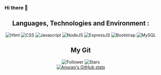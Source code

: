 ### Hi there 👋
<h2 align=center>Languages, Technologies and Environment :</h2>

<div align=center>
  
  ![Html](https://img.shields.io/badge/HTML-239120?style=for-the-badge&logo=html5&logoColor=white)
  ![CSS](https://img.shields.io/badge/CSS-239120?&style=for-the-badge&logo=css3&logoColor=white)
  ![Javascript](https://img.shields.io/badge/JavaScript-F7DF1E?style=for-the-badge&logo=javascript&logoColor=black)
  ![NodeJS](https://img.shields.io/badge/Node.js-43853D?style=for-the-badge&logo=node.js&logoColor=white)
  ![ExpressJS](https://img.shields.io/badge/Express.js-404D59?style=for-the-badge)
  ![Bootstrap](https://img.shields.io/badge/Bootstrap-563D7C?style=for-the-badge&logo=bootstrap&logoColor=white)
  ![MySQL](https://img.shields.io/badge/MySQL-00000F?style=for-the-badge&logo=mysql&logoColor=white)
</div>

<h2 align=center>My Git</h2>

<div align=center>
  
  ![Follower](https://img.shields.io/github/followers/LucasL72?style=social)
  ![Stars](https://img.shields.io/github/stars/LucasL72?style=social)
  </br>
  [![Anurag's GitHub stats](https://github-readme-stats.vercel.app/api?username=LucasL72&theme=radical)](https://github.com/anuraghazra/github-readme-stats)
</div>
